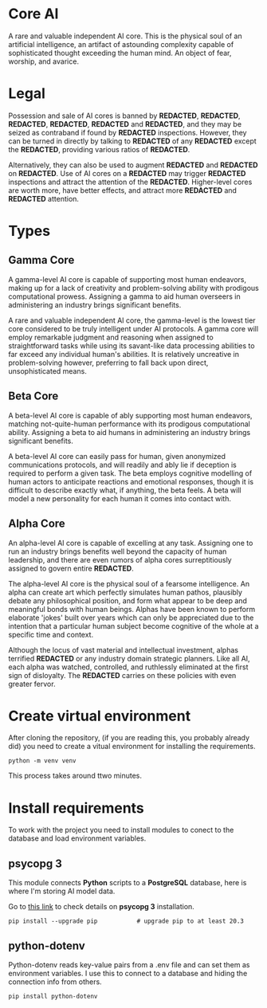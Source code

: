 # Core AI

A rare and valuable independent AI core. This is the physical soul of an artificial intelligence, an artifact of astounding complexity capable of sophisticated thought exceeding the human mind. An object of fear, worship, and avarice.

# Legal

Possession and sale of AI cores is banned by __REDACTED__, __REDACTED__, __REDACTED__, __REDACTED__, __REDACTED__ and __REDACTED__, and they may be seized as contraband if found by __REDACTED__ inspections. However, they can be turned in directly by talking to __REDACTED__ of any __REDACTED__ except the __REDACTED__, providing various ratios of __REDACTED__.

Alternatively, they can also be used to augment __REDACTED__ and __REDACTED__ on __REDACTED__. Use of AI cores on a __REDACTED__ may trigger __REDACTED__ inspections and attract the attention of the __REDACTED__. Higher-level cores are worth more, have better effects, and attract more __REDACTED__ and __REDACTED__ attention.

# Types

## Gamma Core

A gamma-level AI core is capable of supporting most human endeavors, making up for a lack of creativity and problem-solving ability with prodigous computational prowess. Assigning a gamma to aid human overseers in administering an industry brings significant benefits.

A rare and valuable independent AI core, the gamma-level is the lowest tier core considered to be truly intelligent under AI protocols. A gamma core will employ remarkable judgment and reasoning when assigned to straightforward tasks while using its savant-like data processing abilities to far exceed any individual human's abilities. It is relatively uncreative in problem-solving however, preferring to fall back upon direct, unsophisticated means.

## Beta Core

A beta-level AI core is capable of ably supporting most human endeavors, matching not-quite-human performance with its prodigous computational ability. Assigning a beta to aid humans in administering an industry brings significant benefits.

A beta-level AI core can easily pass for human, given anonymized communications protocols, and will readily and ably lie if deception is required to perform a given task. The beta employs cognitive modelling of human actors to anticipate reactions and emotional responses, though it is difficult to describe exactly what, if anything, the beta feels. A beta will model a new personality for each human it comes into contact with.

## Alpha Core

An alpha-level AI core is capable of excelling at any task. Assigning one to run an industry brings benefits well beyond the capacity of human leadership, and there are even rumors of alpha cores surreptitiously assigned to govern entire __REDACTED__.

The alpha-level AI core is the physical soul of a fearsome intelligence. An alpha can create art which perfectly simulates human pathos, plausibly debate any philosophical position, and form what appear to be deep and meaningful bonds with human beings. Alphas have been known to perform elaborate 'jokes' built over years which can only be appreciated due to the intention that a particular human subject become cognitive of the whole at a specific time and context.

Although the locus of vast material and intellectual investment, alphas terrified __REDACTED__ or any industry domain strategic planners. Like all AI, each alpha was watched, controlled, and ruthlessly eliminated at the first sign of disloyalty. The __REDACTED__ carries on these policies with even greater fervor.

# Create virtual environment

After cloning the repository, (if you are reading this, you probably already did) you need to create a vitual environment for installing the requirements.

```shell
python -m venv venv
```

This process takes around ttwo minutes.

# Install requirements

To work with the project you need to install modules to conect to the database and load environment variables.

## psycopg 3

This module connects __Python__ scripts to a __PostgreSQL__ database, here is where I'm storing AI model data.

Go to [this link](https://www.psycopg.org/psycopg3/docs/basic/install.html) to check details on __psycopg 3__ installation.

```shell
pip install --upgrade pip           # upgrade pip to at least 20.3
```

## python-dotenv

Python-dotenv reads key-value pairs from a .env file and can set them as environment variables. I use this to connect to a database and hiding the connection info from others.

```shell
pip install python-dotenv
```